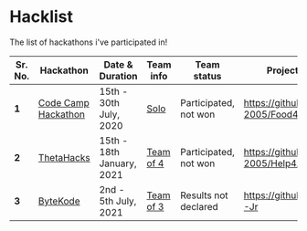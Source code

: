 # Hacklist

The list of hackathons i've participated in!

| Sr. No. | Hackathon                                                    | Date & Duration           | Team info                                                   | Team status           | Project Source                         |
| ------- | ------------------------------------------------------------ | ------------------------- | ----------------------------------------------------------- | --------------------- | -------------------------------------- |
| **1**   | [Code Camp Hackathon](https://codecamphackathon.netlify.app) | 15th - 30th July, 2020    | [Solo](https://codecamphackathon.netlify.app/TheJuniorDev/) | Participated, not won | https://github.com/Nalin-2005/Food4All |
| **2**   | [ThetaHacks](https://thetahacks.tech)                        | 15th - 18th January, 2021 | [Team of 4](http://help4all.herokuapp.com/team)             | Participated, not won | https://github.com/Nalin-2005/Help4All |
| **3**   | [ByteKode](https://bytekode.org)                             | 2nd - 5th July, 2021      | [Team of 3](https://github.com/WWF-Jr/about)                | Results not declared  | https://github.com/WWF-Jr              |